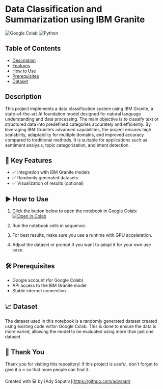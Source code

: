 # Data Classification and Summarization using IBM Granite

![Google Colab](https://img.shields.io/badge/Google%20Colab-Available-orange?logo=googlecolab&logoColor=white)
![Python](https://img.shields.io/badge/Python-3.8%2B-blue?logo=python&logoColor=white)

## Table of Contents
- [Description](#description)
- [Features](#-key-features)
- [How to Use](#%EF%B8%8F-how-to-use)
- [Prerequisites](#%EF%B8%8F-prerequisites)
- [Dataset](#-dataset)

## Description
This project implements a data classification system using IBM Granite, a state-of-the-art AI foundation model designed for natural language understanding and data processing. The main objective is to classify text or structured data into predefined categories accurately and efficiently. By leveraging IBM Granite’s advanced capabilities, the project ensures high scalability, adaptability for multiple domains, and improved accuracy compared to traditional methods. It is suitable for applications such as sentiment analysis, topic categorization, and intent detection.

## 🧪 Key Features
- ✅ Integration with IBM Granite models
- ✅ Randomly generated datasets
- ✅ Visualization of results (optional)

## ▶️ How to Use
1. Click the button below to open the notebook in Google Colab:
   [![Open In Colab](https://colab.research.google.com/assets/colab-badge.svg)](https://colab.research.google.com/github/adysaptr/Data-Classification-Using-IBMGranite/blob/main/Data_Classification.ipynb)
   
3. Run the notebook cells in sequence.
4. For best results, make sure you use a runtime with GPU acceleration.
5. Adjust the dataset or prompt if you want to adapt it for your own use case.

## 🛠️ Prerequisites
- Google account (for Google Colab)
- API access to the IBM Granite model
- Stable internet connection

## 📈 Dataset
The dataset used in this notebook is a randomly generated dataset created using existing code within Google Colab. This is done to ensure the data is more varied, allowing the model to be evaluated using more than just one dataset.

## 🙏 Thank You
Thank you for visiting this repository! If this project is useful, don't forget to give it a ⭐ so that more people can find it.

Created with 💻 by [Ady Saputra](https://github.com/adysaptr
